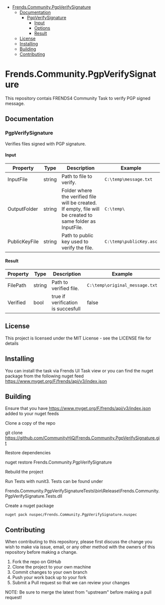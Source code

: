 - [Frends.Community.PgpVerifySignature](#Frends.Community.PgpVerifySignature)
   - [Documentation](#documentation)
      - [PgpVerifySignature](#convertExcelFile)
		 - [Input](#input)
		 - [Options](#options)
		 - [Result](#result)
   - [License](#license)
   - [Installing](#installing)
   - [Building](#building)
   - [Contributing](#contributing)
       
# Frends.Community.PgpVerifySignature
This repository contais FRENDS4 Community Task to verify PGP signed message. 

## Documentation

### PgpVerifySignature

Verifies files signed with PGP signature.

#### Input
| Property  | Type  | Description |Example|
|-----------|-------|-------------|-------|
| InputFile  | string | Path to file to verify. | `C:\temp\message.txt`
| OutputFolder  | string | Folder where the verified file will be created. If empty, file will be created to same folder as InputFile. | `C:\temp\`
| PublicKeyFile  | string | Path to public key used to verify the file. 	 | `C:\temp\publicKey.asc`

#### Result
| Property  | Type  | Description |Example|
|-----------|-------|-------------|-------|
| FilePath | string  | Path to verified file. | `C:\temp\original_message.txt`
| Verified | bool  | true if verification is succesfull | false

## License
This project is licensed under the MIT License - see the LICENSE file for details

## Installing
You can install the task via Frends UI Task view or you can find the nuget package from the following nuget feed
https://www.myget.org/F/frends/api/v3/index.json

## Building
Ensure that you have https://www.myget.org/F/frends/api/v3/index.json added to your nuget feeds

Clone a copy of the repo

git clone https://github.com/CommunityHiQ/Frends.Community.PgpVerifySignature.git

Restore dependencies

nuget restore Frends.Community.PgpVerifySignature

Rebuild the project

Run Tests with nunit3. Tests can be found under

Frends.Community.PgpVerifySignatureTests\bin\Release\Frends.Community.PgpVerifySignature.Tests.dll

Create a nuget package

`nuget pack nuspec/Frends.Community.PgpVerifySignature.nuspec`

## Contributing
When contributing to this repository, please first discuss the change you wish to make via issue, email, or any other method with the owners of this repository before making a change.

1. Fork the repo on GitHub
2. Clone the project to your own machine
3. Commit changes to your own branch
4. Push your work back up to your fork
5. Submit a Pull request so that we can review your changes

NOTE: Be sure to merge the latest from "upstream" before making a pull request!
